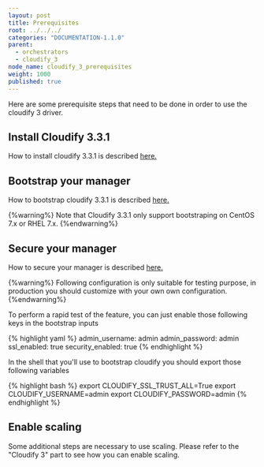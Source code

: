 ```yaml
---
layout: post
title: Prerequisites
root: ../../../
categories: "DOCUMENTATION-1.1.0"
parent: 
  - orchestrators
  - cloudify_3
node_name: cloudify_3_prerequisites
weight: 1000
published: true
---
```



Here are some prerequisite steps that need to be done in order to use the cloudify 3 driver.

## Install Cloudify 3.3.1 ##

How to install cloudify 3.3.1 is described [here.](http://docs.getcloudify.org/3.3.1/intro/what-is-cloudify/)

## Bootstrap your manager ##

How to bootstrap cloudify 3.3.1 is described [here.](http://docs.getcloudify.org/3.3.1/manager/bootstrapping/)

{%warning%}
Note that Cloudify 3.3.1 only support bootstraping on CentOS 7.x or RHEL 7.x.
{%endwarning%}

## Secure your manager ##

How to secure your manager is described [here.](http://docs.getcloudify.org/3.3.1/manager/security/)

{%warning%}
Following configuration is only suitable for testing purpose, in production you should customize with your own own configuration.
{%endwarning%}

To perform a rapid test of the feature, you can just enable those following keys in the bootstrap inputs

{% highlight yaml %}
admin_username: admin
admin_password: admin
ssl_enabled: true
security_enabled: true
{% endhighlight %}

In the shell that you'll use to bootstrap cloudify you should export those following variables 

{% highlight bash %}
export CLOUDIFY_SSL_TRUST_ALL=True
export CLOUDIFY_USERNAME=admin
export CLOUDIFY_PASSWORD=admin
{% endhighlight %}

## Enable scaling ##

Some additional steps are necessary to use scaling. Please refer to the "Cloudify 3" part to see how you can enable scaling.

